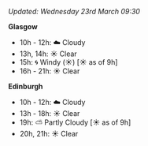 *Updated: Wednesday 23rd March 09:30*

**Glasgow**

* 10h - 12h: :cloud: Cloudy
* 13h, 14h: :sunny: Clear
* 15h: :cyclone: Windy (:sunny:) [:sunny: as of 9h]
* 16h - 21h: :sunny: Clear

**Edinburgh**

* 10h - 12h: :cloud: Cloudy
* 13h - 18h: :sunny: Clear
* 19h: :partly_sunny: Partly Cloudy [:sunny: as of 9h]
* 20h, 21h: :sunny: Clear
